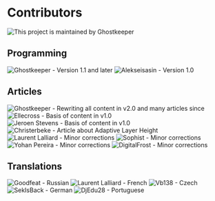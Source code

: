 Contributors
====
![This project is maintained by Ghostkeeper](../images/contributors/Ghostkeeper.png)

Programming
----
![Ghostkeeper - Version 1.1 and later](../images/contributors/Ghostkeeper.png)
![Alekseisasin - Version 1.0](../images/contributors/Alekseisasin.png)

Articles
----
![Ghostkeeper - Rewriting all content in v2.0 and many articles since](../images/contributors/Ghostkeeper.png)
![Ellecross - Basis of content in v1.0](../images/contributors/Ellecross.jpg)
![Jeroen Stevens - Basis of content in v1.0](../images/contributors/no_avatar.svg)
![Christerbeke - Article about Adaptive Layer Height](../images/contributors/Christerbeke.jpg)
![Laurent Lalliard - Minor corrections](../images/contributors/5axes.png)
![Sophist - Minor corrections](../images/contributors/Sophist.jpg)
![Yohan Pereira - Minor corrections](../images/contributors/yohan-pereira.png)
![DigitalFrost - Minor corrections](../images/contributors/DigitalFrost.jpg)

Translations
----
![Goodfeat - Russian](../images/contributors/Goodfeat.png)
![Laurent Lalliard - French](../images/contributors/5axes.png)
![Vb138 - Czech](../images/contributors/Vb138.png)
![SekIsBack - German](../images/contributors/Sekisback.jpg)
![DjEdu28 - Portuguese](../images/contributors/DjEdu28.jpg)

